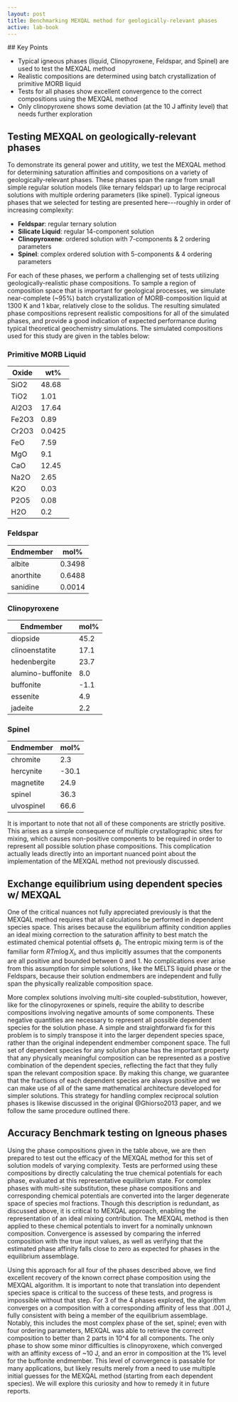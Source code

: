 ```yaml
---
layout: post
title: Benchmarking MEXQAL method for geologically-relevant phases
active: lab-book
---
```



<div class="box" markdown="1">
## Key Points

* Typical igneous phases (liquid, Clinopyroxene, Feldspar, and Spinel) are used to test the MEXQAL method
* Realistic compositions are determined using batch crystallization of primitive MORB liquid
* Tests for all phases show excellent convergence to the correct compositions using the MEXQAL method
* Only clinopyroxene shows some deviation (at the 10 J affinity level) that needs further exploration
</div>


## Testing MEXQAL on geologically-relevant phases
To demonstrate its general power and utitlity, we test the MEXQAL method for determining saturation affinities and compositions on a variety of geologically-relevant phases.
These phases span the range from small simple regular solution models (like ternary feldspar) up to large reciprocal solutions with multiple ordering parameters (like spinel).
Typical igneous phases that we selected for testing are presented here---roughly in order of increasing complexity:

* **Feldspar**: regular ternary solution
* **Silicate Liquid**: regular 14-component solution
* **Clinopyroxene**: ordered solution with 7-components \& 2 ordering parameters
* **Spinel**: complex ordered solution with 5-components \& 4 ordering parameters

For each of these phases, we perform a challenging set of tests utilizing geologically-realistic phase compositions.
To sample a region of composition space that is important for geological processes, we simulate near-complete (~95%) batch crystallization of MORB-composition liquid at 1300 K and 1 kbar, relatively close to the solidus.
The resulting simulated phase compositions represent realistic compositions for all of the simulated phases, and provide a good indication of expected performance during typical theoretical geochemistry simulations.
The simulated compositions used for this study are given in the tables below:

### Primitive MORB Liquid

|Oxide | wt% |
|--|--|
|SiO2    |  48.68|
|TiO2    |   1.01|
|Al2O3   |  17.64|
|Fe2O3   |   0.89|
|Cr2O3   |   0.0425|
|FeO     |   7.59|
|MgO     |   9.1|
|CaO     |  12.45|
|Na2O    |   2.65|
|K2O     |   0.03|
|P2O5    |   0.08|
|H2O     |   0.2|


### Feldspar

|Endmember | mol% |
|--|--|
|albite    |0.3498|
|anorthite |0.6488|
|sanidine  |0.0014|


### Clinopyroxene

|Endmember | mol% |
|--|--|
|diopside            |  45.2   |
|clinoenstatite      |  17.1   |
|hedenbergite        |  23.7   |
|alumino-buffonite   | 8.0    |
|buffonite           | -1.1    |
|essenite            | 4.9    |
|jadeite             | 2.2   |


### Spinel

|Endmember | mol% |
|--|--|
|chromite           | 2.3|
|hercynite          | -30.1|
|magnetite          |24.9|
|spinel             | 36.3|
|ulvospinel         |66.6|

It is important to note that not all of these components are strictly positive.
This arises as a simple consequence of multiple crystallographic sites for mixing, which causes non-positive components to be required in order to represent all possible solution phase compositions.
This complication actually leads directly into an important nuanced point about the implementation of the MEXQAL method not previously discussed.


## Exchange equilibrium using dependent species w/ MEXQAL
<!-- [[202011111445]] Exchange equilibrium using dependent species w/ MEXQAL -->

One of the critical nuances not fully appreciated previously is that the MEXQAL method requires that all calculations be performed in dependent species space.
This arises because the equilibrium affinity condition applies an ideal mixing correction to the saturation affinity to best match the estimated chemical potential offsets $\phi_i$.
The entropic mixing term is of the familiar form $RTm \log X_i$, and thus implicitly assumes that the components are all positive and bounded between 0 and 1.
No complications ever arise from this assumption for simple solutions, like the MELTS liquid phase or the Feldspars, because their solution endmembers are independent and fully span the physically realizable composition space.

More complex solutions involving multi-site coupled-substitution, however, like for the clinopyroxenes or spinels, require the ability to describe compositions involving negative amounts of some components.
These negative quantities are necessary to represent all possible dependent species for the solution phase.
A simple and straightforward fix for this problem is to simply transpose it into the larger dependent species space, rather than the original independent endmember component space.
The full set of dependent species for any solution phase has the important property that any physically meaningful composition can be represented as a postive combination of the dependent species, reflecting the fact that they fully span the relevant composition space.
By making this change, we guarantee that the fractions of each dependent species are always positive and we can make use of all of the same mathematical architecture developed for simpler solutions.
This strategy for handling complex reciprocal solution phases is likewise discussed in the original @Ghiorso2013 paper, and we follow the same procedure outlined there.

## Accuracy Benchmark testing on Igneous phases
Using the phase compositions given in the table above, we are then prepared to test out the efficacy of the MEXQAL method for this set of solution models of varying complexity.
Tests are performed using these compositions by directly calculating the true chemical potentials for each phase, evaluated at this representative equilibrium state.
For complex phases with multi-site substitution, these phase compositions and corresponding chemical potentials are converted into the larger degenerate space of species mol fractions.
Though this description is redundant, as discussed above, it is critical to MEXQAL approach, enabling the representation of an ideal mixing contribution.
The MEXQAL method is then applied to these chemical potentials to invert for a nominally unknown composition.
Convergence is assessed by comparing the inferred composition with the true input values, as well as verifying that the estimated phase affinity falls close to zero as expected for phases in the equilibrium assemblage.

Using this approach for all four of the phases described above, we find excellent recovery of the known correct phase composition using the MEXQAL algorithm.
It is important to note that translation into dependent species space is critical to the success of these tests, and progress is impossible without that step.
For 3 of the 4 phases explored, the algorithm converges on a composition with a corresponding affinity of less that .001 J, fully consistent with being a member of the equilibrium assemblage.
Notably, this includes the most complex phase of the set, spinel; even with four ordering parameters, MEXQAL was able to retrieve the correct composition to better than 2 parts in 10^4 for all components.
The only phase to show some minor difficulties is clinopyroxene, which converged with an affinity excess of ~10 J, and an error in composition at the 1% level for the buffonite endmember.
This level of convergence is passable for many applications, but likely results merely from a need to use multiple initial guesses for the MEXQAL method (starting from each dependent species).
We will explore this curiosity and how to remedy it in future reports.
